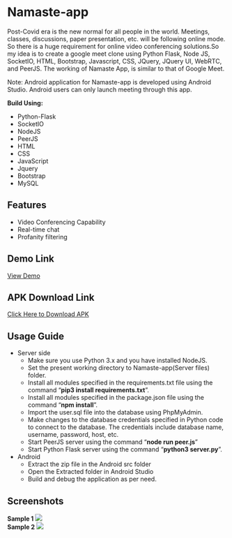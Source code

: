 # Namaste-app
<p>Post-Covid era is the new normal for all people in the world. Meetings, classes, discussions, paper presentation, etc. will be following online mode. So there is a huge requirement for online video conferencing solutions.So my idea is to create a google meet clone using Python Flask, Node JS, SocketIO, HTML, Bootstrap, Javascript, CSS, JQuery, JQuery UI, WebRTC, and PeerJS. The working  of Namaste App, is similar to that of Google Meet.</p>
<p>Note: Android application for Namaste-app is developed using Android Studio. Android users can only launch meeting through this app.</p>


**Build Using:**
* Python-Flask
* SocketIO
* NodeJS
* PeerJS
* HTML
* CSS
* JavaScript
* Jquery
* Bootstrap
* MySQL

## Features
* Video Conferencing Capability
* Real-time chat
* Profanity filtering

## Demo Link
<a href="https://3.84.117.2:3000">View Demo</a>

## APK Download Link
<a href="https://3.84.117.2:3000/download">Click Here to Download APK</a>


## Usage Guide
* Server side
  * Make sure you use Python 3.x and you have installed NodeJS.
  * Set the present working directory to Namaste-app(Server files) folder.
  * Install all modules specified in the requirements.txt file using the command “**pip3 install requirements.txt**”.
  * Install all modules specified in the package.json file using the command “**npm install**”.
  * Import the user.sql file into the database using PhpMyAdmin.
  * Make changes to the database credentials specified in Python code to connect to the database. The credentials include database name, username, password, host, etc.
  * Start PeerJS server using the command “**node run peer.js**”
  * Start Python Flask server using the command “**python3 server.py**”.
* Android
  * Extract the zip file in the Android src folder
  * Open the Extracted folder in Android Studio
  * Build and debug the application as per need.


## Screenshots

**Sample 1**
<img src="http://zateart.com/covidchart/samples/sample1.png" >
<br>
**Sample 2**
<img src="http://zateart.com/covidchart/samples/sample2.png">




